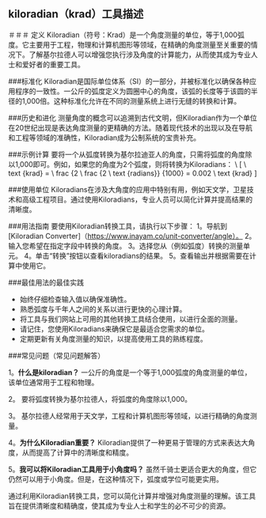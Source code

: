 ## kiloradian（krad）工具描述

＃＃＃ 定义
Kiloradian（符号：Krad）是一个角度测量的单位，等于1,000弧度。它主要用于工程，物理和计算机图形等领域，在精确的角度测量至关重要的情况下。了解基尔拉德人可以增强您执行涉及角度的计算能力，从而使其成为专业人士和爱好者的重要工具。

###标准化
Kiloradian是国际单位体系（SI）的一部分，并被标准化以确保各种应用程序的一致性。一公斤的弧度定义为圆圈中心的角度，该弧的长度等于该圆的半径的1,000倍。这种标准化允许在不同的测量系统上进行无缝的转换和计算。

###历史和进化
测量角度的概念可以追溯到古代文明，但Kiloradian作为一个单位在20世纪出现是表达角度测量的更精确的方法。随着现代技术的出现以及在导航和工程等领域的准确性，Kiloradian成为公制系统的宝贵补充。

###示例计算
要将一个从弧度转换为基尔拉迪亚人的角度，只需将弧度的角度除以1,000即可。例如，如果您的角度为2个弧度​​，则将转换为Kiloradians：
\ [
\ text {krad} = \ frac {2 \ frac {2 \ text {radians}} {1000} = 0.002 \ text {krad}
\]

###使用单位
Kiloradians在涉及大角度的应用中特别有用，例如天文学，卫星技术和高级工程项目。通过使用Kiloradians，专业人员可以简化计算并提高结果的清晰度。

###用法指南
要使用Kiloradian转换工具，请执行以下步骤：
1。导航到[Kiloradian Converter]（https://www.inayam.co/unit-converter/angle）。
2。输入您希望在指定字段中转换的角度。
3。选择您从（例如弧度）转换的测量单元。
4。单击“转换”按钮以查看kiloradians的结果。
5。查看输出并根据需要在计算中使用它。

###最佳用法的最佳实践
- 始终仔细检查输入值以确保准确性。
- 熟悉弧度与千年人之间的关系以进行更快的心理计算。
- 将工具与我们网站上可用的其他转换工具结合使用，以进行全面的测量。
- 请记住，您使用Kiloradians来确保它是最适合您需求的单位。
- 定期更新有关角度测量的知识，以提高使用工具的熟练程度。

###常见问题（常见问题解答）

1。**什么是kiloradian？**
一公斤的角度是一个等于1,000弧度的角度测量的单位，该单位通常用于工程和物理。

2。
要将弧度转换为基尔拉德人，将弧度的角度除以1,000。

3。
基尔拉德人经常用于天文学，工程和计算机图形等领域，以进行精确的角度测量。

4。**为什么Kiloradian重要？**
Kiloradian提供了一种更易于管理的方式来表达大角度，从而提高了计算中的清晰度和精度。

5。**我可以将Kiloradian工具用于小角度吗？**
虽然千骑士更适合更大的角度，但它仍然可以用于小角度。但是，在这种情况下，弧度或学位可能更实用。

通过利用Kiloradian转换工具，您可以简化计算并增强对角度测量的理解。该工具旨在提供清晰度和精确度，使其成为专业人士和学生的必不可少的资源。